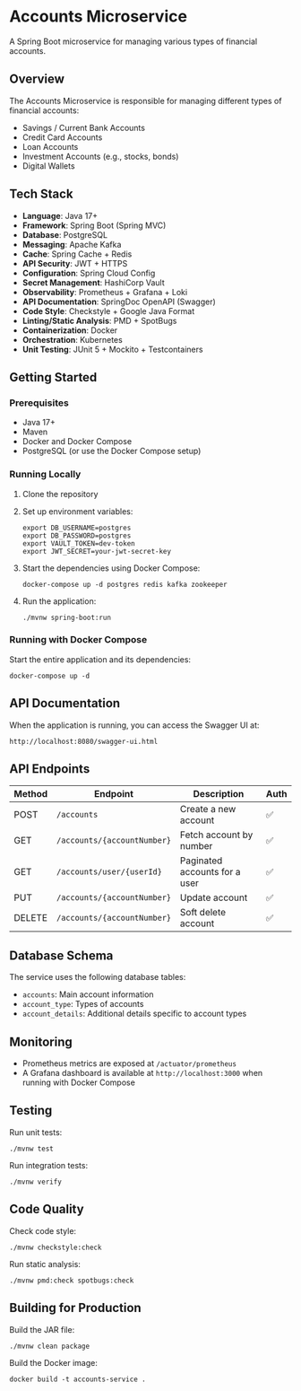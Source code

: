 # Accounts Microservice

A Spring Boot microservice for managing various types of financial accounts.

## Overview

The Accounts Microservice is responsible for managing different types of financial accounts:
- Savings / Current Bank Accounts
- Credit Card Accounts
- Loan Accounts
- Investment Accounts (e.g., stocks, bonds)
- Digital Wallets

## Tech Stack

- **Language**: Java 17+
- **Framework**: Spring Boot (Spring MVC)
- **Database**: PostgreSQL
- **Messaging**: Apache Kafka
- **Cache**: Spring Cache + Redis
- **API Security**: JWT + HTTPS
- **Configuration**: Spring Cloud Config
- **Secret Management**: HashiCorp Vault
- **Observability**: Prometheus + Grafana + Loki
- **API Documentation**: SpringDoc OpenAPI (Swagger)
- **Code Style**: Checkstyle + Google Java Format
- **Linting/Static Analysis**: PMD + SpotBugs
- **Containerization**: Docker
- **Orchestration**: Kubernetes
- **Unit Testing**: JUnit 5 + Mockito + Testcontainers

## Getting Started

### Prerequisites

- Java 17+
- Maven
- Docker and Docker Compose
- PostgreSQL (or use the Docker Compose setup)

### Running Locally

1. Clone the repository
2. Set up environment variables:
   ```
   export DB_USERNAME=postgres
   export DB_PASSWORD=postgres
   export VAULT_TOKEN=dev-token
   export JWT_SECRET=your-jwt-secret-key
   ```

3. Start the dependencies using Docker Compose:
   ```
   docker-compose up -d postgres redis kafka zookeeper
   ```

4. Run the application:
   ```
   ./mvnw spring-boot:run
   ```

### Running with Docker Compose

Start the entire application and its dependencies:
```
docker-compose up -d
```

## API Documentation

When the application is running, you can access the Swagger UI at:
```
http://localhost:8080/swagger-ui.html
```

## API Endpoints

| Method | Endpoint                    | Description                   | Auth |
| ------ | --------------------------- | ----------------------------- | ---- |
| POST   | `/accounts`                 | Create a new account          | ✅    |
| GET    | `/accounts/{accountNumber}` | Fetch account by number       | ✅    |
| GET    | `/accounts/user/{userId}`   | Paginated accounts for a user | ✅    |
| PUT    | `/accounts/{accountNumber}` | Update account                | ✅    |
| DELETE | `/accounts/{accountNumber}` | Soft delete account           | ✅    |

## Database Schema

The service uses the following database tables:
- `accounts`: Main account information
- `account_type`: Types of accounts
- `account_details`: Additional details specific to account types

## Monitoring

- Prometheus metrics are exposed at `/actuator/prometheus`
- A Grafana dashboard is available at `http://localhost:3000` when running with Docker Compose

## Testing

Run unit tests:
```
./mvnw test
```

Run integration tests:
```
./mvnw verify
```

## Code Quality

Check code style:
```
./mvnw checkstyle:check
```

Run static analysis:
```
./mvnw pmd:check spotbugs:check
```

## Building for Production

Build the JAR file:
```
./mvnw clean package
```

Build the Docker image:
```
docker build -t accounts-service .
```
